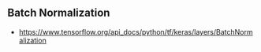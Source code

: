 ## Batch Normalization
- https://www.tensorflow.org/api_docs/python/tf/keras/layers/BatchNormalization
